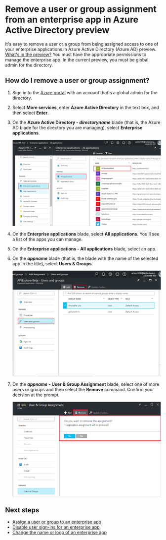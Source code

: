 <properties
	pageTitle="Remove a user or group assignment from an enterprise app in Azure Active Directory preview | Azure"
	description="How to remove the access assignment of a user or group from an enterprise app in Azure Active Directory"
	services="active-directory"
	documentationCenter=""
	authors="curtand"
	manager="femila"
	editor=""/>

<tags
	ms.service="active-directory"
	ms.workload="identity"
	ms.tgt_pltfrm="na"
	ms.devlang="na"
	ms.topic="article"
	ms.date="09/12/2016"
	ms.author="curtand"
	wacn.date=""/>


# Remove a user or group assignment from an enterprise app in Azure Active Directory preview

It's easy to remove a user or a group from being assigned access to one of your enterprise applications in Azure Active Directory (Azure AD) preview. [What's in the preview?](/documentation/articles/active-directory-preview-explainer/) You must have the appropriate permissions to manage the enterprise app. In the current preview, you must be global admin for the directory.

## How do I remove a user or group assignment?

1. Sign in to the [Azure portal](https://portal.azure.cn) with an account that's a global admin for the directory.

2. Select **More services**, enter **Azure Active Directory** in the text box, and then select **Enter**.

3. On the **Azure Active Directory - *directoryname*** blade (that is, the Azure AD blade for the directory you are managing), select **Enterprise applications**.

	![Opening Enterprise apps](./media/active-directory-coreapps-remove-assignment-user-azure-portal/open-enterprise-apps.png)

4. On the **Enterprise applications** blade, select **All applications**. You'll see a list of the apps you can manage.

5. On the **Enterprise applications - All applications** blade, select an app.

6. On the ***appname*** blade (that is, the blade with the name of the selected app in the title), select **Users & Groups**.

	![Selecting users or groups](./media/active-directory-coreapps-remove-assignment-user-azure-portal/remove-app-users.png)

7. On the ***appname*** **- User & Group Assignment** blade, select one of more users or groups and then select the **Remove** command. Confirm your decision at the prompt.

	![Selecting the Remove command](./media/active-directory-coreapps-remove-assignment-user-azure-portal/remove-users.png)

## Next steps

- [Assign a user or group to an enterprise app](/documentation/articles/active-directory-coreapps-assign-user-azure-portal/)
- [Disable user sign-ins for an enterprise app](/documentation/articles/active-directory-coreapps-disable-app-azure-portal/)
- [Change the name or logo of an enterprise app](/documentation/articles/active-directory-coreapps-change-app-logo-azure-portal/)
